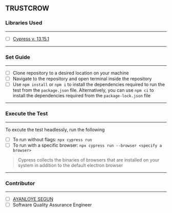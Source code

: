 ## TRUSTCROW

### Libraries Used
---

- [ ] [Cypress v. 13.15.1](https://www.npmjs.com/package/cypress)


---

### Set Guide
---

- [ ] Clone repository to a desired location on your machine
- [ ] Navigate to the repository and open terminal inside the repository
- [ ] Use `npm install` or `npm i` to install the dependencies required to run the test from the `package.json` file. Alternatively, you can use `npm ci` to install the dependencies required from the `package-lock.json` file

---

### Execute the Test
---

To excute the test headlessly, run the following

- [ ] To run without flags: `npx cypress run`
- [ ] To run with a specific browser: `npx cypress run --browser <specify a browser>`
> Cypress collects the binaries of browsers that are installed on your system in addition to the default electron browser


---

### Contributor
---
- [ ] [AYANLOYE SEGUN]()
- [ ] Software Quality Assurance Engineer